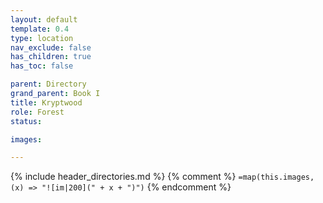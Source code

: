 ```yaml
---
layout: default
template: 0.4
type: location
nav_exclude: false
has_children: true
has_toc: false

parent: Directory
grand_parent: Book I
title: Kryptwood
role: Forest
status: 

images: 

---
```


{% include header_directories.md %}
{% comment %}
`=map(this.images, (x) => "![im|200](" + x + ")")`
{% endcomment %}